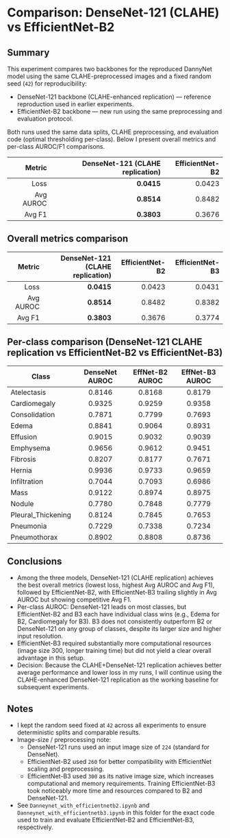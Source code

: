 # Comparison: DenseNet-121 (CLAHE) vs EfficientNet-B2

Summary
-------
This experiment compares two backbones for the reproduced DannyNet model using the same CLAHE-preprocessed images and a fixed random seed (`42`) for reproducibility:

- DenseNet-121 backbone (CLAHE-enhanced replication) — reference reproduction used in earlier experiments.
- EfficientNet-B2 backbone — new run using the same preprocessing and evaluation protocol.

Both runs used the same data splits, CLAHE preprocessing, and evaluation code (optimal thresholding per-class). Below I present overall metrics and per-class AUROC/F1 comparisons.

| Metric | DenseNet-121 (CLAHE replication) | EfficientNet-B2 |
|-------:|---------------------------------:|----------------:|
| Loss   | **0.0415**                       | 0.0423          |
| Avg AUROC | **0.8514**                    | 0.8482          |
| Avg F1 | **0.3803**                       | 0.3676          |

Overall metrics comparison
--------------------------
| Metric    | DenseNet-121 (CLAHE replication) | EfficientNet-B2 | EfficientNet-B3 |
|----------:|---------------------------------:|----------------:|----------------:|
| Loss      | **0.0415**                       | 0.0423          | 0.0431          |
| Avg AUROC | **0.8514**                       | 0.8482          | 0.8382          |
| Avg F1    | **0.3803**                       | 0.3676          | 0.3774          |


Per-class comparison (DenseNet-121 CLAHE replication vs EfficientNet-B2 vs EfficientNet-B3)
------------------------------------------------------------------------------------------
| Class                | DenseNet AUROC | EffNet-B2 AUROC | EffNet-B3 AUROC |
|----------------------|:--------------:|:---------------:|:---------------:|
| Atelectasis          | 0.8146         | 0.8168          | 0.8179          |
| Cardiomegaly         | 0.9325         | 0.9259          | 0.9358          |
| Consolidation        | 0.7871         | 0.7799          | 0.7693          |
| Edema                | 0.8841         | 0.9064          | 0.8931          |
| Effusion             | 0.9015         | 0.9032          | 0.9039          |
| Emphysema            | 0.9656         | 0.9612          | 0.9451          |
| Fibrosis             | 0.8207         | 0.8177          | 0.7671          |
| Hernia               | 0.9936         | 0.9733          | 0.9659          |
| Infiltration         | 0.7044         | 0.7093          | 0.6986          |
| Mass                 | 0.9122         | 0.8974          | 0.8975          |
| Nodule               | 0.7780         | 0.7848          | 0.7779          |
| Pleural_Thickening   | 0.8124         | 0.7845          | 0.7653          |
| Pneumonia            | 0.7229         | 0.7338          | 0.7234          |
| Pneumothorax         | 0.8902         | 0.8808          | 0.8736          |


Conclusions
-----------
- Among the three models, DenseNet-121 (CLAHE replication) achieves the best overall metrics (lowest loss, highest Avg AUROC and Avg F1), followed by EfficientNet-B2, with EfficientNet-B3 trailing slightly in Avg AUROC but showing competitive Avg F1.
- Per-class AUROC: DenseNet-121 leads on most classes, but EfficientNet-B2 and B3 each have individual class wins (e.g., Edema for B2, Cardiomegaly for B3). B3 does not consistently outperform B2 or DenseNet-121 on any group of classes, despite its larger size and higher input resolution.
- EfficientNet-B3 required substantially more computational resources (image size 300, longer training time) but did not yield a clear overall advantage in this setup.
- Decision: Because the CLAHE+DenseNet-121 replication achieves better average performance and lower loss in my runs, I will continue using the CLAHE-enhanced DenseNet-121 replication as the working baseline for subsequent experiments.


Notes
-----
- I kept the random seed fixed at `42` across all experiments to ensure deterministic splits and comparable results.
- Image-size / preprocessing note:
  - DenseNet-121 runs used an input image size of `224` (standard for DenseNet).
  - EfficientNet-B2 used `260` for better compatibility with EfficientNet scaling and preprocessing.
  - EfficientNet-B3 used `300` as its native image size, which increases computational and memory requirements. Training EfficientNet-B3 took noticeably more time and resources compared to B2 and DenseNet-121.
- See `Danneynet_with_efficientnetb2.ipynb` and `Danneynet_with_efficientnetb3.ipynb` in this folder for the exact code used to train and evaluate EfficientNet-B2 and EfficientNet-B3, respectively.
